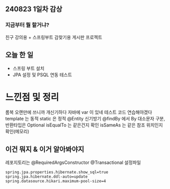 ## 240823 1일차 감상

### 지금부터 뭘 할거냐?
친구 강의용 + 스프링부트 감찾기용 게시판 프로젝트
 
## 오늘 한 일
- 스프링 부트 설치
- JPA 설정 및 PSQL 연동 테스트

# 느낀점 및 정리
롬복 오랜만에 쓰니까 개신기하다
자바에 var 이 있네
테스트 코드 연습해야겠다
template 는 동적 static 은 정적
@Entity 신기방기
@findBy 에서 By 대소문자 구분, 반환타입은 Optional
isEqualTo 는 같은건지 확인 isSameAs 는 같은 참조 위치인지 확인(메모리)

## 이건 뭐지 & 이거 알아봐야지
레포지토리는 @RequiredArgsConstructor
@Transactional
설정파일
```
spring.jpa.properties.hibernate.show_sql=true
spring.jpa.hibernate.ddl-auto=update
spring.datasource.hikari.maximum-pool-size=4
```


